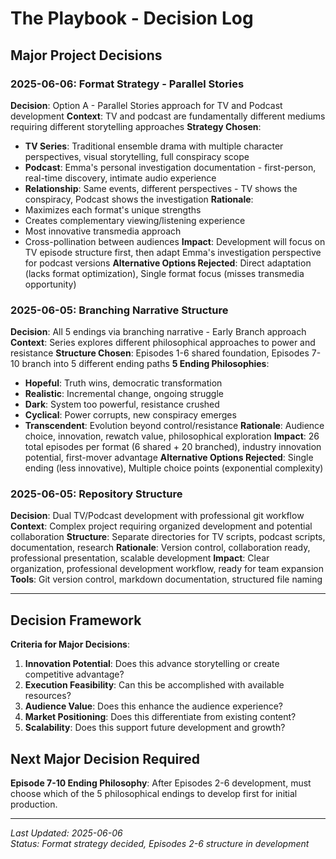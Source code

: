 # The Playbook - Decision Log

## Major Project Decisions

### 2025-06-06: Format Strategy - Parallel Stories
**Decision**: Option A - Parallel Stories approach for TV and Podcast development
**Context**: TV and podcast are fundamentally different mediums requiring different storytelling approaches
**Strategy Chosen**:
- **TV Series**: Traditional ensemble drama with multiple character perspectives, visual storytelling, full conspiracy scope
- **Podcast**: Emma's personal investigation documentation - first-person, real-time discovery, intimate audio experience
- **Relationship**: Same events, different perspectives - TV shows the conspiracy, Podcast shows the investigation
**Rationale**: 
- Maximizes each format's unique strengths
- Creates complementary viewing/listening experience 
- Most innovative transmedia approach
- Cross-pollination between audiences
**Impact**: Development will focus on TV episode structure first, then adapt Emma's investigation perspective for podcast versions
**Alternative Options Rejected**: Direct adaptation (lacks format optimization), Single format focus (misses transmedia opportunity)

### 2025-06-05: Branching Narrative Structure
**Decision**: All 5 endings via branching narrative - Early Branch approach
**Context**: Series explores different philosophical approaches to power and resistance
**Structure Chosen**: Episodes 1-6 shared foundation, Episodes 7-10 branch into 5 different ending paths
**5 Ending Philosophies**:
- **Hopeful**: Truth wins, democratic transformation
- **Realistic**: Incremental change, ongoing struggle  
- **Dark**: System too powerful, resistance crushed
- **Cyclical**: Power corrupts, new conspiracy emerges
- **Transcendent**: Evolution beyond control/resistance
**Rationale**: Audience choice, innovation, rewatch value, philosophical exploration
**Impact**: 26 total episodes per format (6 shared + 20 branched), industry innovation potential, first-mover advantage
**Alternative Options Rejected**: Single ending (less innovative), Multiple choice points (exponential complexity)

### 2025-06-05: Repository Structure
**Decision**: Dual TV/Podcast development with professional git workflow
**Context**: Complex project requiring organized development and potential collaboration
**Structure**: Separate directories for TV scripts, podcast scripts, documentation, research
**Rationale**: Version control, collaboration ready, professional presentation, scalable development
**Impact**: Clear organization, professional development workflow, ready for team expansion
**Tools**: Git version control, markdown documentation, structured file naming

---

## Decision Framework
**Criteria for Major Decisions**:
1. **Innovation Potential**: Does this advance storytelling or create competitive advantage?
2. **Execution Feasibility**: Can this be accomplished with available resources?
3. **Audience Value**: Does this enhance the audience experience?
4. **Market Positioning**: Does this differentiate from existing content?
5. **Scalability**: Does this support future development and growth?

## Next Major Decision Required
**Episode 7-10 Ending Philosophy**: After Episodes 2-6 development, must choose which of the 5 philosophical endings to develop first for initial production.

---
*Last Updated: 2025-06-06*  
*Status: Format strategy decided, Episodes 2-6 structure in development*